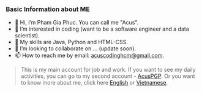 ### Basic Information about ME
- 👋 Hi, I’m Pham Gia Phuc. You can call me "Acus".
- 👀 I’m interested in coding (want to be a software engineer and a data scientist).
- 🌱 My skills are Java, Python and HTML-CSS.
- 💞️ I’m looking to collaborate on ... (update soon).
- 📫 How to reach me by email: acuscodinghcm@gmail.com.
> This is my main account for job and work. If you want to see my daily activities, you can go to my second account - [AcusPGP](https://github.com/AcusPGP). Or you want to know more about me, click here [English](English/English.md) or [Vietnamese](Vietnamese/Vietnamese.md).

<!---
phamgiaphuc/phamgiaphuc is a ✨ special ✨ repository because its `README.md` (this file) appears on your GitHub profile.****
You can click the Preview link to take a look at your changes.
--->
